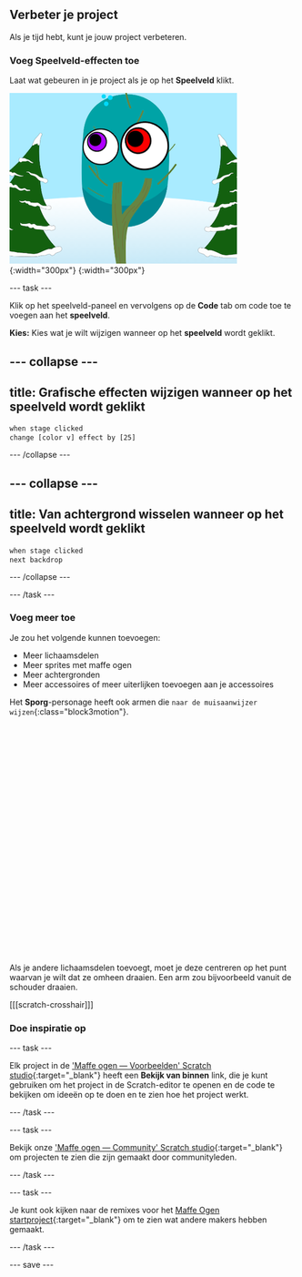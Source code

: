 ## Verbeter je project

Als je tijd hebt, kunt je jouw project verbeteren.

### Voeg Speelveld-effecten toe

Laat wat gebeuren in je project als je op het **Speelveld** klikt.

![Het speelveld met grafische effecten.](images/stage-effects.png){:width="300px"}
{:width="300px"}

--- task ---

Klik op het speelveld-paneel en vervolgens op de **Code** tab om code toe te voegen aan het **speelveld**.

**Kies:** Kies wat je wilt wijzigen wanneer op het **speelveld** wordt geklikt.

--- collapse ---
---
title: Grafische effecten wijzigen wanneer op het speelveld wordt geklikt
---

```blocks3
when stage clicked
change [color v] effect by [25]
```

--- /collapse ---

--- collapse ---
---
title: Van achtergrond wisselen wanneer op het speelveld wordt geklikt
---

```blocks3
when stage clicked
next backdrop
```

--- /collapse ---

--- /task ---

### Voeg meer toe

Je zou het volgende kunnen toevoegen:
- Meer lichaamsdelen
- Meer sprites met maffe ogen
- Meer achtergronden
- Meer accessoires of meer uiterlijken toevoegen aan je accessoires

Het **Sporg**-personage heeft ook armen die `naar de muisaanwijzer wijzen`{:class="block3motion"}.
<div class="scratch-preview" style="margin-left: 15px;">
  <iframe allowtransparency="true" width="485" height="402" src="" frameborder="0"></iframe>
</div>

Als je andere lichaamsdelen toevoegt, moet je deze centreren op het punt waarvan je wilt dat ze omheen draaien. Een arm zou bijvoorbeeld vanuit de schouder draaien.

[[[scratch-crosshair]]]

### Doe inspiratie op

--- task ---

Elk project in de ['Maffe ogen — Voorbeelden' Scratch studio](https://scratch.mit.edu/studios/29029028){:target="_blank"} heeft een **Bekijk van binnen** link, die je kunt gebruiken om het project in de Scratch-editor te openen en de code te bekijken om ideeën op te doen en te zien hoe het project werkt.

--- /task ---

--- task ---

Bekijk onze ['Maffe ogen — Community' Scratch studio](https://scratch.mit.edu/studios/29120534){:target="_blank"} om projecten te zien die zijn gemaakt door communityleden.

--- /task ---

--- task ---

Je kunt ook kijken naar de remixes voor het [Maffe Ogen startproject](https://scratch.mit.edu/projects/582221984/remixes){:target="_blank"} om te zien wat andere makers hebben gemaakt.

--- /task ---

--- save ---
